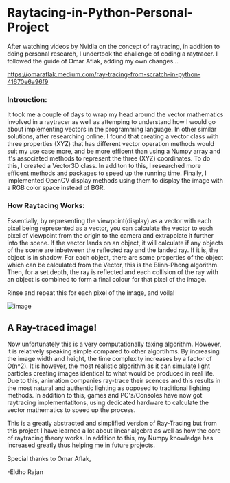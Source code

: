 # Raytacing-in-Python-Personal-Project

After watching videos by Nvidia on the concept of raytracing, in addition to doing personal research, I undertook the challenge of coding a raytracer. I followed the guide of Omar Aflak, adding my own changes...

https://omaraflak.medium.com/ray-tracing-from-scratch-in-python-41670e6a96f9

### Introuction:

It took me a couple of days to wrap my head around the vector mathematics involved in a raytracer as well as attemping to understand how I would go about implementing vectors in the programming language. In other similar solutions, after researching online, I found that creating a vector class with three properties (XYZ) that has different vector operation methods would suit my use case more, and be more efficent than using a Numpy array and it's associated methods to represent the three (XYZ) coordinates. To do this, I created a Vector3D class. In additon to this, I researched more efficent methods and packages to speed up the running time. Finally, I implemented OpenCV display methods using them to display the image with a RGB color space instead of BGR.

### How Raytacing Works:

Essentially, by representing the viewpoint(display) as a vector with each pixel being represented as a vector, you can calculate the vector to each pixel of viewpoint from the origin to the camera and extrapolate it further into the scene. If the vector lands on an object, it will calculate if any objects of the scene are inbetween the reflected ray and the landed  ray. If it is, the object is in shadow. For each object, there are some properties of the object which can be calculated from the Vector, this is the Blinn-Phong algorithm. Then, for a set depth, the ray is reflected and each collision of the ray with an object is combined to form a final colour for that pixel of the image. 

Rinse and repeat this for each pixel of the image, and voila!

![image](https://github.com/eldh056867/Raytacing-in-Python-Personal-Project/assets/158150751/bff70693-8eb5-4c4d-a301-17d9dbd4f17d)

## A Ray-traced image!

Now unfortunately this is a very computationally taxing algorithm. However, it is relatively speaking simple compared to other algortihms. By increasing the image width and height, the time complexity increases by a factor of O(n^2). It is however, the most realistic algorithm as it can simulate light particles creating images identical to what would be produced in real life. Due to this, animation companies ray-trace their scences and this results in the most natural and authentic lighting as opposed to traditional lighting methods. In addition to this, games and PC's/Consoles have now got raytracing implementatitons, using dedicated hardware to calculate the vector mathematics to speed up the process. 

This is a greatly abstracted and simplified version of Ray-Tracing but from this project I have learned a lot about linear algebra as well as how the core of raytracing theory works. In addition to this, my Numpy knowledge has increased greatly thus helping me in future projects. 

Special thanks to Omar Aflak, 

-Eldho Rajan





